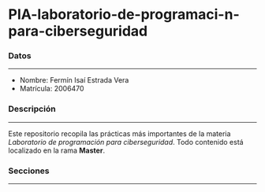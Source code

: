 # PIA-laboratorio-de-programaci-n-para-ciberseguridad
### Datos
_______
- Nombre: Fermín Isaí Estrada Vera
- Matrícula: 2006470

### Descripción
_______
Este repositorio recopila las prácticas más importantes de la materia *Laboratorio de programación para ciberseguridad*. Todo contenido está localizado en la rama **Master**.

### Secciones
_______
